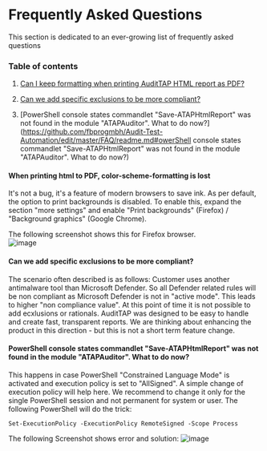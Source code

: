# Frequently Asked Questions
This section is dedicated to an ever-growing list of frequently asked questions

### Table of contents

1. [Can I keep formatting when printing AuditTAP HTML report as PDF? ](https://github.com/fbprogmbh/Audit-Test-Automation/edit/master/FAQ/readme.md#when-printing-html-to-pdf-color-scheme-formatting-is-lost)

2. [Can we add specific exclusions to be more compliant?](https://github.com/fbprogmbh/Audit-Test-Automation/edit/master/FAQ/readme.md#Can-we-add-specific-exclusions-to-be-more-compliant)

3. [PowerShell console states commandlet "Save-ATAPHtmlReport" was not found in the module "ATAPAuditor". What to do now?](https://github.com/fbprogmbh/Audit-Test-Automation/edit/master/FAQ/readme.md#owerShell console states commandlet "Save-ATAPHtmlReport" was not found in the module "ATAPAuditor". What to do now?)


#### When printing html to PDF, color-scheme-formatting is lost

It's not a bug, it's a feature of modern browsers to save ink. As per default, the option to print backgrounds is disabled.
To enable this, expand the section "more settings" and enable "Print backgrounds" (Firefox) / "Background graphics" (Google Chrome).

The following screenshot shows this for Firefox browser.  
![image](https://github.com/fbprogmbh/Audit-Test-Automation/blob/master/FAQ/images/FAQ_print%20backgrounds.PNG)


#### Can we add specific exclusions to be more compliant? 

The scenario often described is as follows: Customer uses another antimalware tool than Microsoft Defender. So all Defender related rules will be non compliant as Microsoft Defender is not in "active mode". This leads to higher "non compliance value". 
At this point of time it is not possible to add ecxlusions or rationals. AuditTAP was designed to be easy to handle and create fast, transparent reports. We are thinking about enhancing the product in this direction - but this is not a short term feature change.

#### PowerShell console states commandlet "Save-ATAPHtmlReport" was not found in the module "ATAPAuditor". What to do now? 

This  happens in case PowerShell "Constrained Language Mode" is activated and execution policy is set to "AllSigned". A simple change of execution policy will help here. We recommend to change it only for the single PowerShell session and not permanent for system or user. The following PowerShell will do the trick:

```
Set-ExecutionPolicy -ExecutionPolicy RemoteSigned -Scope Process
```

The following Screenshot shows error and solution: 
![image](https://user-images.githubusercontent.com/23223285/216938169-b92200d4-645b-442c-8d00-de46328e75a0.png)

